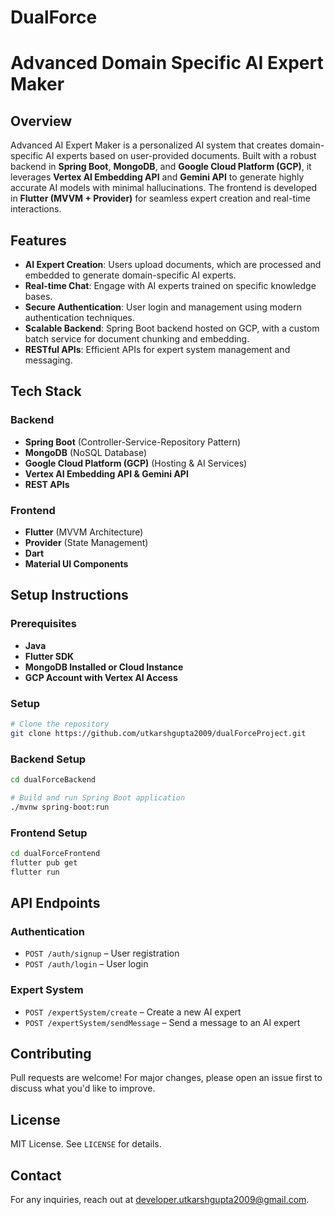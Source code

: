 # DualForce
# Advanced Domain Specific AI Expert Maker

## Overview
Advanced AI Expert Maker is a personalized AI system that creates domain-specific AI experts based on user-provided documents. Built with a robust backend in **Spring Boot**, **MongoDB**, and **Google Cloud Platform (GCP)**, it leverages **Vertex AI Embedding API** and **Gemini API** to generate highly accurate AI models with minimal hallucinations. The frontend is developed in **Flutter (MVVM + Provider)** for seamless expert creation and real-time interactions.

## Features
- **AI Expert Creation**: Users upload documents, which are processed and embedded to generate domain-specific AI experts.
- **Real-time Chat**: Engage with AI experts trained on specific knowledge bases.
- **Secure Authentication**: User login and management using modern authentication techniques.
- **Scalable Backend**: Spring Boot backend hosted on GCP, with a custom batch service for document chunking and embedding.
- **RESTful APIs**: Efficient APIs for expert system management and messaging.

## Tech Stack
### Backend
- **Spring Boot** (Controller-Service-Repository Pattern)
- **MongoDB** (NoSQL Database)
- **Google Cloud Platform (GCP)** (Hosting & AI Services)
- **Vertex AI Embedding API & Gemini API**
- **REST APIs**

### Frontend
- **Flutter** (MVVM Architecture)
- **Provider** (State Management)
- **Dart**
- **Material UI Components**

## Setup Instructions
### Prerequisites
- **Java**
- **Flutter SDK**
- **MongoDB Installed or Cloud Instance**
- **GCP Account with Vertex AI Access**

### Setup
```sh
# Clone the repository
git clone https://github.com/utkarshgupta2009/dualForceProject.git
```
### Backend Setup
```sh
cd dualForceBackend

# Build and run Spring Boot application
./mvnw spring-boot:run
```

### Frontend Setup
```sh
cd dualForceFrontend
flutter pub get
flutter run
```

## API Endpoints
### Authentication
- `POST /auth/signup` – User registration
- `POST /auth/login` – User login

### Expert System
- `POST /expertSystem/create` – Create a new AI expert
- `POST /expertSystem/sendMessage` – Send a message to an AI expert

## Contributing
Pull requests are welcome! For major changes, please open an issue first to discuss what you'd like to improve.

## License
MIT License. See `LICENSE` for details.

## Contact
For any inquiries, reach out at [developer.utkarshgupta2009@gmail.com](mailto:developer.utkarshgupta2009@gmail.com).

